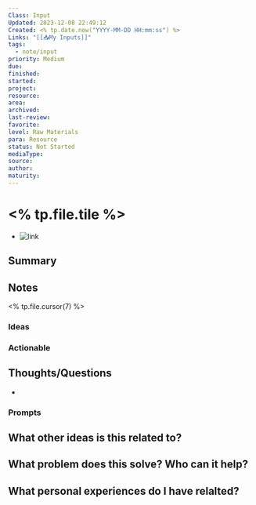```yaml
---
Class: Input
Updated: 2023-12-08 22:49:12
Created: <% tp.date.now("YYYY-MM-DD HH:mm:ss") %>
Links: "[[📥My Inputs]]"
tags:
  - note/input
priority: Medium
due: 
finished: 
started: 
project: 
resource: 
area: 
archived: 
last-review: 
favorite: 
level: Raw Materials
para: Resource
status: Not Started
mediaType: 
source: 
author:
maturity: 
---
```




# <% tp.file.tile %>
- ![link]()

## Summary

## Notes
<% tp.file.cursor(7) %>

### Ideas

### Actionable

## Thoughts/Questions

- 


### Prompts
What other ideas is this related to?
- 

What problem does this solve? Who can it help?
- 

What personal experiences do I have relalted?
- 
